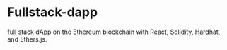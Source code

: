 # Fullstack-dapp
full stack dApp on the Ethereum blockchain with React, Solidity, Hardhat, and Ethers.js.
